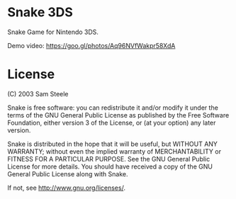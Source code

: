 # Snake 3DS

Snake Game for Nintendo 3DS.

Demo video: https://goo.gl/photos/Aq96NVfWakpr58XdA

# License
(C) 2003 Sam Steele

Snake is free software: you can redistribute it and/or modify
it under the terms of the GNU General Public License as published by
the Free Software Foundation, either version 3 of the License, or
(at your option) any later version.
	
Snake is distributed in the hope that it will be useful,
but WITHOUT ANY WARRANTY; without even the implied warranty of
MERCHANTABILITY or FITNESS FOR A PARTICULAR PURPOSE.	See the
GNU General Public License for more details.
You should have received a copy of the GNU General Public License
along with Snake.

If not, see <http://www.gnu.org/licenses/>.
